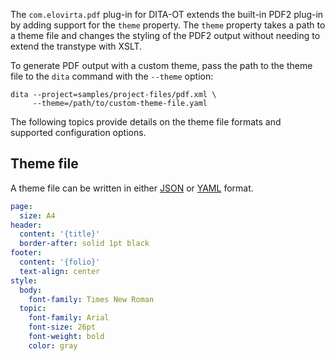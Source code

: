 The `com.elovirta.pdf` plug-in for DITA-OT extends the built-in PDF2 plug-in by adding support for the `theme` property. The `theme` property takes a path to a theme file and changes the styling of the PDF2 output without needing to extend the transtype with XSLT.

To generate PDF output with a custom theme, pass the path to the theme file to the `dita` command with the `--theme` option:

```shell
dita --project=samples/project-files/pdf.xml \
     --theme=/path/to/custom-theme-file.yaml
```

The following topics provide details on the theme file formats and supported configuration options.

## Theme file

A theme file can be written in either [JSON] or [YAML] format.

```yaml
page:
  size: A4
header:
  content: '{title}'
  border-after: solid 1pt black
footer:
  content: '{folio}'
  text-align: center
style:
  body:
    font-family: Times New Roman
  topic:
    font-family: Arial
    font-size: 26pt
    font-weight: bold
    color: gray
```

[json]: https://json.org
[yaml]: https://yaml.org
